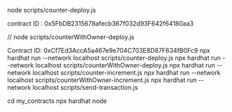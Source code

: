 node  scripts/counter-deploy.js 

contract ID : 0x5FbDB2315678afecb367f032d93F642f64180aa3


// node  scripts/counterWithOwner-deploy.js

Contract ID: 0xCf7Ed3AccA5a467e9e704C703E8D87F634fB0Fc9
npx hardhat run --network localhost scripts/counter-deploy.js 
npx hardhat run --network localhost scripts/counterWithOwner-deploy.js
npx hardhat run --network localhost scripts/counter-increment.js
npx hardhat run --network localhost scripts/counterWithOwner-increment.js
npx hardhat run --network localhost scripts/send-transaction.js

cd my_contracts 
npx hardhat node